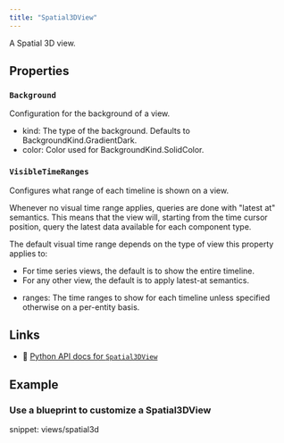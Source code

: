 ```yaml
---
title: "Spatial3DView"
---
```


A Spatial 3D view.

## Properties

### `Background`
Configuration for the background of a view.

* kind: The type of the background. Defaults to BackgroundKind.GradientDark.
* color: Color used for BackgroundKind.SolidColor.
### `VisibleTimeRanges`
Configures what range of each timeline is shown on a view.

Whenever no visual time range applies, queries are done with "latest at" semantics.
This means that the view will, starting from the time cursor position,
query the latest data available for each component type.

The default visual time range depends on the type of view this property applies to:
- For time series views, the default is to show the entire timeline.
- For any other view, the default is to apply latest-at semantics.

* ranges: The time ranges to show for each timeline unless specified otherwise on a per-entity basis.

## Links
 * 🐍 [Python API docs for `Spatial3DView`](https://ref.rerun.io/docs/python/stable/common/blueprint_views#rerun.blueprint.views.Spatial3DView)

## Example

### Use a blueprint to customize a Spatial3DView

snippet: views/spatial3d

